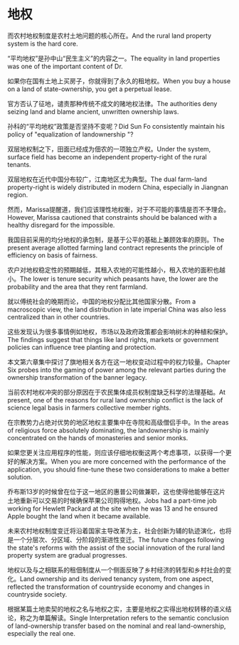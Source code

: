 # 地权

<p><span class="chinese">而农村地权制度是农村土地问题的核心所在。</span><span class="english">And the rural land property system is the hard core.</span></p>

<p><span class="chinese">“平均地权”是孙中山“民生主义”的内容之一。</span><span class="english">The equality in land properties was one of the important content of Dr.</span></p>

<p><span class="chinese">如果你在国有土地上买房子，你就得到了永久的租地权。</span><span class="english">When you buy a house on a land of state-ownership, you get a perpetual lease.</span></p>

<p><span class="chinese">官方否认了征地，谴责那种传统不成文的赌地权法律。</span><span class="english">The authorities deny seizing land and blame ancient, unwritten ownership laws.</span></p>

<p><span class="chinese">孙科的“平均地权”政策是否坚持不变呢？</span><span class="english">Did Sun Fo consistently maintain his policy of "equalization of landownership "?</span></p>

<p><span class="chinese">双层地权制之下，田面已经成为佃农的一项独立产权。</span><span class="english">Under the system, surface field has become an independent property-right of the rural tenants.</span></p>

<p><span class="chinese">双层地权在近代中国分布较广，江南地区尤为典型。</span><span class="english">The dual farm-land property-right is widely distributed in modern China, especially in Jiangnan region.</span></p>

<p><span class="chinese">然而，Marissa提醒道，我们应该理性地权衡，对于不可能的事情是否不予理会。</span><span class="english">However, Marissa cautioned that constraints should be balanced with a healthy disregard for the impossible.</span></p>

<p><span class="chinese">我国目前采用的均分地权的承包制，是基于公平的基础上兼顾效率的原则。</span><span class="english">The present average allotted farming land contract represents the principle of efficiency on basis of fairness.</span></p>

<p><span class="chinese">农户对地权稳定性的预期越低，其租入农地的可能性越小，租入农地的面积也越小。</span><span class="english">The lower is tenure security which peasants have, the lower are the probability and the area that they rent farmland.</span></p>

<p><span class="chinese">就以傅统社会的晚期而论，中国的地权分配比其他国家分散。</span><span class="english">From a macroscopic view, the land distribution in late imperial China was also less centralized than in other countries.</span></p>

<p><span class="chinese">这些发现认为很多事情例如地权，市场以及政府政策都会影响树木的种植和保护。</span><span class="english">The findings suggest that things like land rights, markets or government policies can influence tree planting and protection.</span></p>

<p><span class="chinese">本文第六章集中探讨了旗地相关各方在这一地权变动过程中的权力较量。</span><span class="english">Chapter Six probes into the gaming of power among the relevant parties during the ownership transformation of the banner legacy.</span></p>

<p><span class="chinese">当前农村地权冲突的部分原因在于农民集体成员权制度缺乏科学的法理基础。</span><span class="english">At present, one of the reasons for rural land ownership conflict is the lack of science legal basis in farmers collective member rights.</span></p>

<p><span class="chinese">在宗教势力占绝对优势的地区地权主要集中在寺院和高级僧侣手中。</span><span class="english">In the areas of religious force absolutely dominating, the landownership is mainly concentrated on the hands of monasteries and senior monks.</span></p>

<p><span class="chinese">如果您更关注应用程序的性能，则应该仔细地权衡这两个考虑事项，以获得一个更好的解决方案。</span><span class="english">When you are more concerned with the performance of the application, you should fine-tune these two considerations to make a better solution.</span></p>

<p><span class="chinese">乔布斯13岁的时候曾在位于这一地区的惠普公司做兼职，这也使得他能够在这片土地重新可以交易的时候确保苹果公司购得地权。</span><span class="english">Jobs had a part-time job working for Hewlett Packard at the site when he was 13 and he ensured Apple bought the land when it became available.</span></p>

<p><span class="chinese">未来农村地权制度变迁将沿着国家主导改革为主，社会创新为辅的轨迹演化，也将是一个分层次、分区域、分阶段的渐进性变迁。</span><span class="english">The future changes following the state's reforms with the assist of the social innovation of the rural land property system are gradual progresses.</span></p>

<p><span class="chinese">地权以及与之相联系的租佃制度从一个侧面反映了乡村经济的转型和乡村社会的变化。</span><span class="english">Land ownership and its derived tenancy system, from one aspect, reflected the transformation of countryside economy and changes in countryside society.</span></p>

<p><span class="chinese">根据某篇土地卖契的地权之名与地权之实，主要是地权之实得出地权转移的语义结论，称之为单篇解读。</span><span class="english">Single Interpretation refers to the semantic conclusion of land-ownership transfer based on the nominal and real land-ownership, especially the real one.</span></p>

